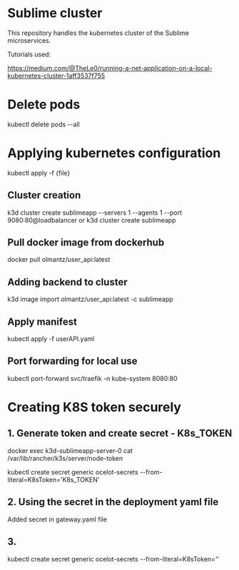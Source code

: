 # Sublime cluster 
This repository handles the kubernetes cluster of the Sublime microservices.

Tutorials used:

https://medium.com/@TheLe0/running-a-net-application-on-a-local-kubernetes-cluster-1aff3537f755

# Delete pods
kubectl delete pods --all

# Applying kubernetes configuration
kubectl apply -f {file}

## Cluster creation
k3d cluster create sublimeapp --servers 1 --agents 1 --port 9080:80@loadbalancer
or
k3d cluster create sublimeapp
## Pull docker image from dockerhub
docker pull olmantz/user_api:latest

## Adding backend to cluster
k3d image import olmantz/user_api:latest -c sublimeapp
## Apply manifest
kubectl apply -f userAPI.yaml

## Port forwarding for local use
kubectl port-forward svc/traefik -n kube-system 8080:80



# Creating K8S token securely
## 1. Generate token and create  secret - K8s_TOKEN
docker exec k3d-sublimeapp-server-0 cat /var/lib/rancher/k3s/server/node-token

kubectl create secret generic ocelot-secrets --from-literal=K8sToken='K8s_TOKEN'

## 2. Using the secret in the deployment yaml file
Added secret in gateway.yaml file

## 3.
kubectl create secret generic ocelot-secrets --from-literal=K8sToken=''
